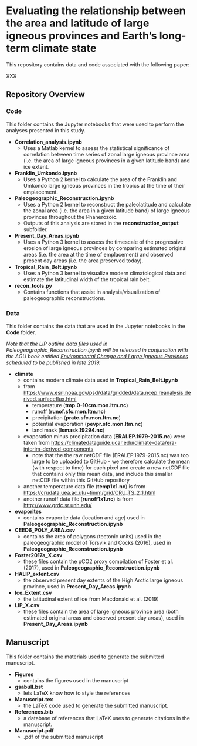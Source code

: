 # Evaluating the relationship between the area and latitude of large igneous provinces and Earth’s long-term climate state

This repository contains data and code associated with the following paper:

XXX

## Repository Overview

### Code

This folder contains the Jupyter notebooks that were used to perform the analyses presented in this study.

* **Correlation_analysis.ipynb**
    * Uses a Matlab kernel to assess the statistical significance of correlation between time series of zonal large igneous province area (i.e. the area of large igneous provinces in a given latitude band) and ice extent.
* **Franklin_Umkondo.ipynb**
    * Uses a Python 2 kernel to calculate the area of the Franklin and Umkondo large igneous provinces in the tropics at the time of their emplacement.
* **Paleogeographic_Reconstruction.ipynb**
    * Uses a Python 2 kernel to reconstruct the paleolatitude and calculate the zonal area (i.e. the area in a given latitude band) of large igneous provinces throughout the Phanerozoic.
    * Outputs of this analysis are stored in the **reconstruction_output** subfolder.
* **Present_Day_Areas.ipynb**
    * Uses a Python 3 kernel to assess the timescale of the progressive erosion of large igneous provinces by comparing estimated original areas (i.e. the area at the time of emplacement) and observed present day areas (i.e. the area preserved today).
* **Tropical_Rain_Belt.ipynb**
    * Uses a Python 3 kernel to visualize modern climatological data and estimate the latitudinal width of the tropical rain belt.
* **recon_tools.py**
    * Contains functions that assist in analysis/visualization of paleogeographic reconstructions.

### Data

This folder contains the data that are used in the Jupyter notebooks in the **Code** folder.

*Note that the LIP outline data files used in Paleogeographic_Reconstruction.ipynb will be released in conjunction with the AGU book entitled <ins>Environmental Change and Large Igneous Provinces</ins> scheduled to be published in late 2019.*

* **climate**
    * contains modern climate data used in **Tropical_Rain_Belt.ipynb**
    * from https://www.esrl.noaa.gov/psd/data/gridded/data.ncep.reanalysis.derived.surfaceflux.html
        * temperature (**tmp.0-10cm.mon.ltm.nc**)
        * runoff (**runof.sfc.mon.ltm.nc**)
        * precipitation (**prate.sfc.mon.ltm.nc**)
        * potential evaporation (**pevpr.sfc.mon.ltm.nc**)
        * land mask (**lsmask.19294.nc**)
    * evaporation minus precipitation data (**ERAI.EP.1979-2015.nc**) were taken from https://climatedataguide.ucar.edu/climate-data/era-interim-derived-components
        * note that the the raw netCDF file (ERAI.EP.1979-2015.nc) was too large to be uploaded to GitHub - we therefore calculate the mean (with respect to time) for each pixel and create a new netCDF file that contains only this mean data, and include this smaller netCDF file within this GitHub repository
    * another temperature data file (**temp1x1.nc**) is from https://crudata.uea.ac.uk/~timm/grid/CRU_TS_2_1.html
    * another runoff data file (**runoff1x1.nc**) is from http://www.grdc.sr.unh.edu/
* **evaporites**
    * contains evaporite data (location and age) used in **Paleogeographic_Reconstruction.ipynb**
* **CEED6_POLY_AREA.csv**
    * contains the area of polygons (tectonic units) used in the paleogeographic model of Torsvik and Cocks (2016), used in **Paleogeographic_Reconstruction.ipynb**
* **Foster2017a_X.csv**
    * these files contain the pCO2 proxy compilation of Foster et al. (2017), used in **Paleogeographic_Reconstruction.ipynb**
* **HALIP_extent.csv**
    * the observed present day extents of the High Arctic large igneous province, used in **Present_Day_Areas.ipynb**
* **Ice_Extent.csv**
    * the latitudinal extent of ice from Macdonald et al. (2019)
* **LIP_X.csv**
    * these files contain the area of large igneous province area (both estimated original areas and observed present day areas), used in **Present_Day_Areas.ipynb**

## Manuscript

This folder contains the materials used to generate the submitted manuscript.

* **Figures**
    * contains the figures used in the manuscript
* **gsabull.bst**
    * lets LaTeX know how to style the references
* **Manuscript.tex**
    * the LaTeX code used to generate the submitted manuscript.
* **References.bib**
    * a database of references that LaTeX uses to generate citations in the manuscript.
* **Manuscript.pdf**
    * .pdf of the submitted manuscript
